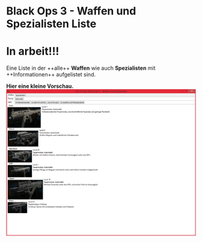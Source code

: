 # Black Ops 3 - Waffen und Spezialisten Liste
In arbeit!!!
============

Eine Liste in der ++alle++ **Waffen** wie auch **Spezialisten** mit ++Informationen++ aufgelistet sind.

**Hier eine kleine Vorschau.**
![bo3.jpg](.\bo3.jpg)